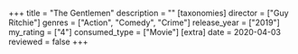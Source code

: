 +++
title = "The Gentlemen"
description = ""
[taxonomies]
director = ["Guy Ritchie"] 
genres = ["Action", "Comedy", "Crime"]
release_year = ["2019"]
my_rating = ["4"]
consumed_type = ["Movie"]
[extra]
date = 2020-04-03
reviewed = false
+++
